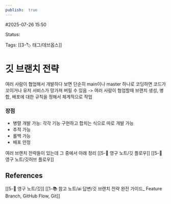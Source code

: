 ```yaml
---
publish:  true
---
```

#2025-07-26 15:50

Status: 

Tags: [[3-🏷️ 태그/데브옵스]]

# 깃 브랜치 전략
여러 사람이 협업해서 개발하다 보면 단순히 main이나 master 하나로 코딩하면 코드가 꼬이거나 유저 서비스가 망가져 버릴 수 있음 -> 여러 사람이 협업할때 브랜치 생성, 병합, 배포에 대한 규칙을 정해서 체계적으로 작업

### 장점
- 병렬 개발 가능: 각각 기능 구현하고 합치는 식으로 따로 개발 가능
- 추적 가능
- 롤백 가능
- 배포 안정

여러 브랜치 전략들이 있는데 그 중에서 아래 정리
[[5-💎 영구 노트/깃 플로우]]
[[5-💎 영구 노트/깃허브 플로우]]


## References
[[5-💎 영구 노트/깃]]
[[1-📚 참고 노트/ai 답변/깃 브랜치 전략 완전 가이드_ Feature Branch, GitHub Flow, Git]]